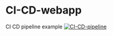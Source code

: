 # CI-CD-webapp
CI CD pipeline example
[![CI-CD-pipeline](https://github.com/Anton-Khan/CI-CD-webapp/actions/workflows/pipeline.yml/badge.svg)](https://github.com/Anton-Khan/CI-CD-webapp/actions/workflows/pipeline.yml)
